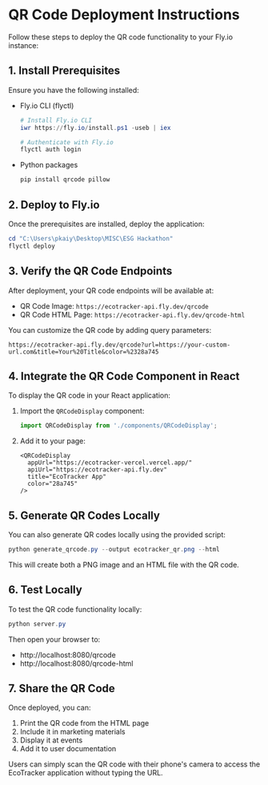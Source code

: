 # QR Code Deployment Instructions

Follow these steps to deploy the QR code functionality to your Fly.io instance:

## 1. Install Prerequisites

Ensure you have the following installed:

- Fly.io CLI (flyctl)
  ```powershell
  # Install Fly.io CLI
  iwr https://fly.io/install.ps1 -useb | iex
  
  # Authenticate with Fly.io
  flyctl auth login
  ```

- Python packages
  ```powershell
  pip install qrcode pillow
  ```

## 2. Deploy to Fly.io

Once the prerequisites are installed, deploy the application:

```powershell
cd "C:\Users\pkaiy\Desktop\MISC\ESG Hackathon"
flyctl deploy
```

## 3. Verify the QR Code Endpoints

After deployment, your QR code endpoints will be available at:

- QR Code Image: `https://ecotracker-api.fly.dev/qrcode`
- QR Code HTML Page: `https://ecotracker-api.fly.dev/qrcode-html`

You can customize the QR code by adding query parameters:

```
https://ecotracker-api.fly.dev/qrcode?url=https://your-custom-url.com&title=Your%20Title&color=%2328a745
```

## 4. Integrate the QR Code Component in React

To display the QR code in your React application:

1. Import the `QRCodeDisplay` component:
   ```typescript
   import QRCodeDisplay from './components/QRCodeDisplay';
   ```

2. Add it to your page:
   ```tsx
   <QRCodeDisplay 
     appUrl="https://ecotracker-vercel.vercel.app/" 
     apiUrl="https://ecotracker-api.fly.dev"
     title="EcoTracker App"
     color="28a745"
   />
   ```

## 5. Generate QR Codes Locally

You can also generate QR codes locally using the provided script:

```powershell
python generate_qrcode.py --output ecotracker_qr.png --html
```

This will create both a PNG image and an HTML file with the QR code.

## 6. Test Locally

To test the QR code functionality locally:

```powershell
python server.py
```

Then open your browser to:
- http://localhost:8080/qrcode
- http://localhost:8080/qrcode-html

## 7. Share the QR Code

Once deployed, you can:

1. Print the QR code from the HTML page
2. Include it in marketing materials
3. Display it at events
4. Add it to user documentation

Users can simply scan the QR code with their phone's camera to access the EcoTracker application without typing the URL.
